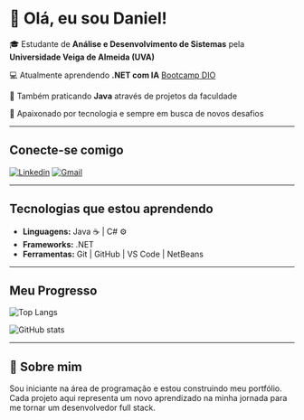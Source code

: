 # 👋 Olá, eu sou Daniel!

🎓 Estudante de **Análise e Desenvolvimento de Sistemas** pela **Universidade Veiga de Almeida (UVA)**

💻 Atualmente aprendendo **.NET com IA** [Bootcamp DIO](https://www.dio.me/bootcamp/avanade-back-end-com-net-e-ia)

📒 Também praticando **Java** através de projetos da faculdade

🚀 Apaixonado por tecnologia e sempre em busca de novos desafios


---

## Conecte-se comigo

[![Linkedin](https://img.shields.io/badge/LinkedIn-0077B5?style=for-the-badge&logo=linkedin&logoColor=white)](https://www.linkedin.com/in/daniel-fernandes-016713384/)
[![Gmail](https://img.shields.io/badge/Gmail-D14836?style=for-the-badge&logo=gmail&logoColor=white)](mailto:dl.fernandes.rj21@gmail.com)

---


## Tecnologias que estou aprendendo
- **Linguagens:** Java ☕ | C# ⚙️
- **Frameworks:** .NET
- **Ferramentas:** Git | GitHub | VS Code | NetBeans


---

## Meu Progresso

![Top Langs](https://github-readme-stats.vercel.app/api/top-langs/?username=Dl-Fernandes&layout=compact&cache_seconds=1800)

![GitHub stats](https://github-readme-stats.vercel.app/api?username=Dl-Fernandes&show_icons=true&cache_seconds=1800)

---

## 🌱 Sobre mim
Sou iniciante na área de programação e estou construindo meu portfólio.
Cada projeto aqui representa um novo aprendizado na minha jornada para me tornar um desenvolvedor full stack.
